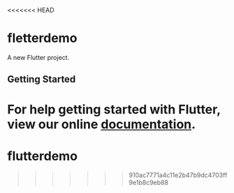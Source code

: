 <<<<<<< HEAD
# fletterdemo

A new Flutter project.

## Getting Started

For help getting started with Flutter, view our online
[documentation](https://flutter.io/).
=======
# flutterdemo
>>>>>>> 910ac7771a4c11e2b47b9dc4703ff9e1b8c9eb88
